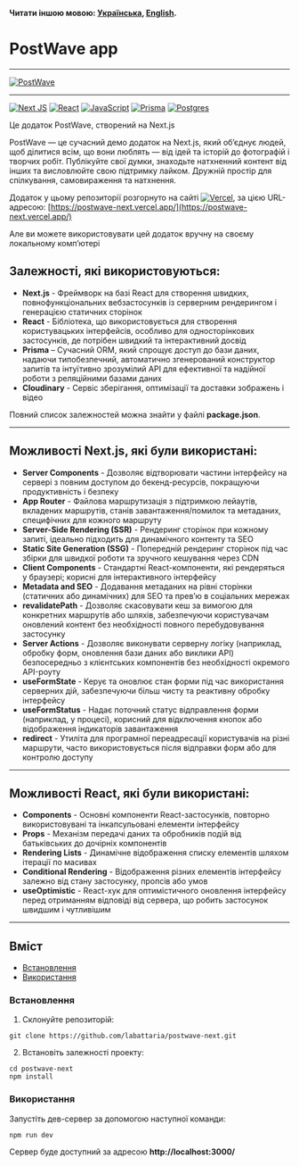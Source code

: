**Читати іншою мовою: [Українська](README.ukr.md), [English](README.md).**

# PostWave app

---

[![PostWave](https://i.gyazo.com/7588c2966a3f623a611d171283863659.gif)](https://gyazo.com/7588c2966a3f623a611d171283863659)

---

[![Next JS](https://img.shields.io/badge/Next-black?style=for-the-badge&logo=next.js&logoColor=white)](#)
[![React](https://img.shields.io/badge/react-%2320232a.svg?style=for-the-badge&logo=react&logoColor=%2361DAFB)](#)
[![JavaScript](https://img.shields.io/badge/JavaScript-323330?style=for-the-badge&logo=javascript&logoColor=F7DF1E)](#)
[![Prisma](https://img.shields.io/badge/Prisma-3982CE?style=for-the-badge&logo=Prisma&logoColor=white)](#)
[![Postgres](https://img.shields.io/badge/postgres-%23316192.svg?style=for-the-badge&logo=postgresql&logoColor=white)](#)

Це додаток PostWave, створений на Next.js

PostWave — це сучасний демо додаток на Next.js, який об’єднує людей, щоб ділитися всім, що вони люблять — від ідей та історій до фотографій і творчих робіт. Публікуйте свої думки, знаходьте натхненний контент від інших та висловлюйте свою підтримку лайком. Дружній простір для спілкування, самовираження та натхнення.

Додаток у цьому репозиторії розгорнуто на сайтi [![Vercel](https://img.shields.io/badge/vercel-%23000000.svg?style=for-the-badge&logo=vercel&logoColor=white)](#), за цією URL-адресою: [https://postwave-next.vercel.app/](https://postwave-next.vercel.app/)

Але ви можете використовувати цей додаток вручну на своєму локальному комп’ютері

## Залежностi, якi використовуються:

- **Next.js** - Фреймворк на базі React для створення швидких, повнофункціональних вебзастосунків із серверним рендерингом і генерацією статичних сторінок
- **React** - Бібліотека, що використовується для створення користувацьких інтерфейсів, особливо для односторінкових застосунків, де потрібен швидкий та інтерактивний досвід
- **Prisma** – Сучасний ORM, який спрощує доступ до бази даних, надаючи типобезпечний, автоматично згенерований конструктор запитів та інтуїтивно зрозумілий API для ефективної та надійної роботи з реляційними базами даних
- **Cloudinary** - Сервіс зберігання, оптимізації та доставки зображень і відео

Повний список залежностей можна знайти у файлі **package.json**.

---

## Можливостi Next.js, якi були використані:

- **Server Components** - Дозволяє відтворювати частини інтерфейсу на сервері з повним доступом до бекенд-ресурсів, покращуючи продуктивність і безпеку
- **App Router** - Файлова маршрутизація з підтримкою лейаутів, вкладених маршрутів, станів завантаження/помилок та метаданих, специфічних для кожного маршруту
- **Server-Side Rendering (SSR)** - Рендеринг сторінок при кожному запиті, ідеально підходить для динамічного контенту та SEO
- **Static Site Generation (SSG)** - Попередній рендеринг сторінок під час збірки для швидкої роботи та зручного кешування через CDN
- **Client Components** - Стандартні React-компоненти, які рендеряться у браузері; корисні для інтерактивного інтерфейсу
- **Metadata and SEO** - Додавання метаданих на рівні сторінки (статичних або динамічних) для SEO та прев’ю в соціальних мережах
- **revalidatePath** - Дозволяє скасовувати кеш за вимогою для конкретних маршрутів або шляхів, забезпечуючи користувачам оновлений контент без необхідності повного перебудовування застосунку
- **Server Actions** - Дозволяє виконувати серверну логіку (наприклад, обробку форм, оновлення бази даних або виклики API) безпосередньо з клієнтських компонентів без необхідності окремого API-роуту
- **useFormState** - Керує та оновлює стан форми під час використання серверних дій, забезпечуючи більш чисту та реактивну обробку інтерфейсу
- **useFormStatus** - Надає поточний статус відправлення форми (наприклад, у процесі), корисний для відключення кнопок або відображення індикаторів завантаження
- **redirect** - Утиліта для програмної переадресації користувачів на різні маршрути, часто використовується після відправки форм або для контролю доступу

---

## Можливостi React, якi були використані:

- **Components** - Основні компоненти React-застосунків, повторно використовувані та інкапсульовані елементи інтерфейсу
- **Props** - Механізм передачі даних та обробників подій від батьківських до дочірніх компонентів
- **Rendering Lists** - Динамічне відображення списку елементів шляхом ітерації по масивах
- **Conditional Rendering** - Відображення різних елементів інтерфейсу залежно від стану застосунку, пропсів або умов
- **useOptimistic** - React-хук для оптимістичного оновлення інтерфейсу перед отриманням відповіді від сервера, що робить застосунок швидшим і чутливішим

---

## Вміст

- [Встановлення](#Встановлення)
- [Використання](#Використання)

### Встановлення

1. Склонуйте репозиторій:

```shell
git clone https://github.com/labattaria/postwave-next.git
```

2. Встановіть залежності проекту:

```shell
cd postwave-next
npm install
```

### Використання

Запустіть дев-сервер за допомогою наступної команди:

```shell
npm run dev
```

Сервер буде доступний за адресою **http://localhost:3000/**

